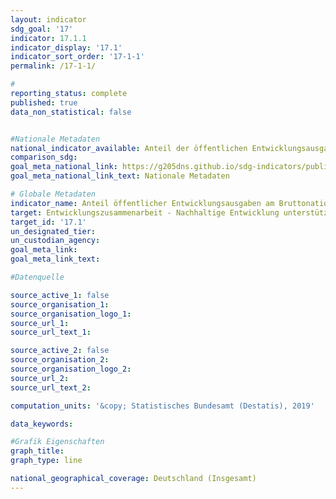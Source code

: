 ```yaml
---
layout: indicator                       
sdg_goal: '17'                       
indicator: 17.1.1                       
indicator_display: '17.1'                       
indicator_sort_order: '17-1-1'                       
permalink: /17-1-1/                       

#                       
reporting_status: complete                       
published: true                       
data_non_statistical: false                       


#Nationale Metadaten                       
national_indicator_available: Anteil der öffentlichen Entwicklungsausgaben am Bruttonationaleinkommen                       
comparison_sdg:                       
goal_meta_national_link: https://g205dns.github.io/sdg-indicators/public/MetaDe/17.1..pdf
goal_meta_national_link_text: Nationale Metadaten                       

# Globale Metadaten                       
indicator_name: Anteil öffentlicher Entwicklungsausgaben am Bruttonationaleinkommen                       
target: Entwicklungszusammenarbeit - Nachhaltige Entwicklung unterstützen                       
target_id: '17.1'                       
un_designated_tier:                        
un_custodian_agency:                        
goal_meta_link:                        
goal_meta_link_text:                        

#Datenquelle                       

source_active_1: false                       
source_organisation_1:                        
source_organisation_logo_1:                        
source_url_1:                        
source_url_text_1:                        

source_active_2: false                       
source_organisation_2:                        
source_organisation_logo_2:                        
source_url_2:                        
source_url_text_2:                        

computation_units: '&copy; Statistisches Bundesamt (Destatis), 2019'                       

data_keywords:                        

#Grafik Eigenschaften                       
graph_title:                        
graph_type: line                       

national_geographical_coverage: Deutschland (Insgesamt)
---
```


